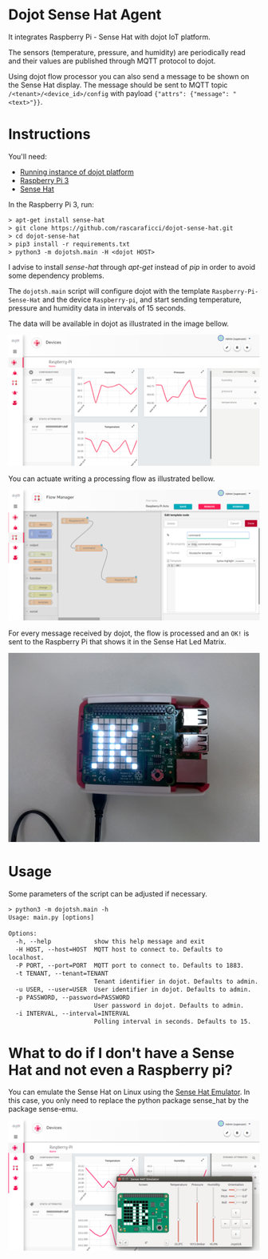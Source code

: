 # Dojot Sense Hat Agent
It integrates Raspberry Pi - Sense Hat with dojot IoT platform.

The sensors (temperature, pressure, and humidity) are periodically read and their values are published
through MQTT protocol to dojot.

Using dojot flow processor you can also send a message to be shown on the Sense Hat display. The message
should be sent to MQTT topic ```/<tenant>/<device_id>/config``` with payload ```{"attrs": {"message": "<text>"}}```.

# Instructions

You'll need:

* [Running instance of dojot platform](http://dojotdocs.readthedocs.io/en/latest/installation-guide.html)
* [Raspberry Pi 3](https://www.raspberrypi.org/products/raspberry-pi-3-model-b)
* [Sense Hat](https://www.raspberrypi.org/products/sense-hat/)

In the Raspberry Pi 3, run:

```shell
> apt-get install sense-hat
> git clone https://github.com/rascaraficci/dojot-sense-hat.git
> cd dojot-sense-hat
> pip3 install -r requirements.txt
> python3 -m dojotsh.main -H <dojot HOST>
```

I advise to install *sense-hat* through *apt-get* instead of *pip* in order to avoid some dependency problems.

The `dojotsh.main` script will configure dojot with the template `Raspberry-Pi-Sense-Hat` and the device
`Raspberry-pi`, and start sending temperature, pressure and humidity data in intervals of 15 seconds.

The data will be available in dojot as illustrated in the image bellow.

![Raspberry Pi data received by dojot](images/dojot-raspberry-pi-device-details.png)

You can actuate writing a processing flow as illustrated bellow.

![dojot flow for actuation](images/dojot-raspberry-pi-actuation1.jpg)

For every message received by dojot, the flow is processed and an `OK!` is sent to
the Raspberry Pi that shows it in the Sense Hat Led Matrix.

![Raspberry Pi received a command sent by dojot](images/dojot-raspberry-pi-actuation2.jpg)

# Usage

Some parameters of the script can be adjusted if necessary.

```shell
> python3 -m dojotsh.main -h
Usage: main.py [options]

Options:
  -h, --help            show this help message and exit
  -H HOST, --host=HOST  MQTT host to connect to. Defaults to localhost.
  -P PORT, --port=PORT  MQTT port to connect to. Defaults to 1883.
  -t TENANT, --tenant=TENANT
                        Tenant identifier in dojot. Defaults to admin.
  -u USER, --user=USER  User identifier in dojot. Defaults to admin.
  -p PASSWORD, --password=PASSWORD
                        User password in dojot. Defaults to admin.
  -i INTERVAL, --interval=INTERVAL
                        Polling interval in seconds. Defaults to 15.
```

# What to do if I don't have a Sense Hat and not even a Raspberry pi?

You can emulate the Sense Hat on Linux using the
[Sense Hat Emulator](https://github.com/RPi-Distro/python-sense-emu).
In this case, you only need to replace the python package sense_hat by
the package sense-emu.

![Emulated Sense Hat](images/dojot-emulated-sense-hat.png)